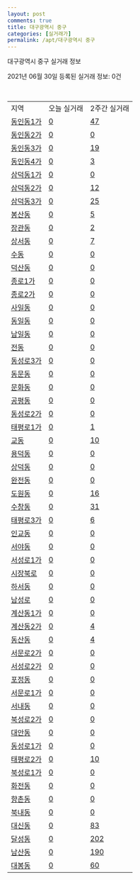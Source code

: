 ```yaml
---
layout: post
comments: true
title: 대구광역시 중구
categories: [실거래가]
permalink: /apt/대구광역시 중구
---
```


대구광역시 중구 실거래 정보

2021년 06월 30일 등록된 실거래 정보: 0건

<script type="text/javascript">
  google.charts.load('current', {'packages':['corechart']});
  google.charts.setOnLoadCallback(drawChart);

  function drawChart() {
    var data = google.visualization.arrayToDataTable([['거래일', '매매', '전월세', '전매'], ['21-02', 26, 51, 211], ['21-03', 27, 63, 41], ['21-04', 22, 52, 71], ['21-05', 36, 49, 45], ['21-06', 8, 24, 11]]);

    var options = {
      title: '최근 유형별 거래량 추이',
      legend: { position: 'bottom' }
    };

    var chart = new google.visualization.LineChart(document.getElementById('columnchart_material'));
    chart.draw(data, (options));
  }
</script>

<div id="columnchart_material" style="width: 100%; margin-left: -35px"></div>
<br>
<table class="sortable">
  <tr>
    <td>지역</td>
    <td>오늘 실거래</td>
    <td>2주간 실거래</td>
  </tr>

  
  <tr class="item">
    <td><a href="대구광역시 중구 동인동1가">동인동1가</a></td>
    <td><a href="대구광역시 중구 동인동1가">0</a></td>
    <td><a href="대구광역시 중구 동인동1가">47</a></td>
  </tr>
    

  <tr class="item">
    <td><a href="대구광역시 중구 동인동2가">동인동2가</a></td>
    <td><a href="대구광역시 중구 동인동2가">0</a></td>
    <td><a href="대구광역시 중구 동인동2가">0</a></td>
  </tr>
    

  <tr class="item">
    <td><a href="대구광역시 중구 동인동3가">동인동3가</a></td>
    <td><a href="대구광역시 중구 동인동3가">0</a></td>
    <td><a href="대구광역시 중구 동인동3가">19</a></td>
  </tr>
    

  <tr class="item">
    <td><a href="대구광역시 중구 동인동4가">동인동4가</a></td>
    <td><a href="대구광역시 중구 동인동4가">0</a></td>
    <td><a href="대구광역시 중구 동인동4가">3</a></td>
  </tr>
    

  <tr class="item">
    <td><a href="대구광역시 중구 삼덕동1가">삼덕동1가</a></td>
    <td><a href="대구광역시 중구 삼덕동1가">0</a></td>
    <td><a href="대구광역시 중구 삼덕동1가">0</a></td>
  </tr>
    

  <tr class="item">
    <td><a href="대구광역시 중구 삼덕동2가">삼덕동2가</a></td>
    <td><a href="대구광역시 중구 삼덕동2가">0</a></td>
    <td><a href="대구광역시 중구 삼덕동2가">12</a></td>
  </tr>
    

  <tr class="item">
    <td><a href="대구광역시 중구 삼덕동3가">삼덕동3가</a></td>
    <td><a href="대구광역시 중구 삼덕동3가">0</a></td>
    <td><a href="대구광역시 중구 삼덕동3가">25</a></td>
  </tr>
    

  <tr class="item">
    <td><a href="대구광역시 중구 봉산동">봉산동</a></td>
    <td><a href="대구광역시 중구 봉산동">0</a></td>
    <td><a href="대구광역시 중구 봉산동">5</a></td>
  </tr>
    

  <tr class="item">
    <td><a href="대구광역시 중구 장관동">장관동</a></td>
    <td><a href="대구광역시 중구 장관동">0</a></td>
    <td><a href="대구광역시 중구 장관동">2</a></td>
  </tr>
    

  <tr class="item">
    <td><a href="대구광역시 중구 상서동">상서동</a></td>
    <td><a href="대구광역시 중구 상서동">0</a></td>
    <td><a href="대구광역시 중구 상서동">7</a></td>
  </tr>
    

  <tr class="item">
    <td><a href="대구광역시 중구 수동">수동</a></td>
    <td><a href="대구광역시 중구 수동">0</a></td>
    <td><a href="대구광역시 중구 수동">0</a></td>
  </tr>
    

  <tr class="item">
    <td><a href="대구광역시 중구 덕산동">덕산동</a></td>
    <td><a href="대구광역시 중구 덕산동">0</a></td>
    <td><a href="대구광역시 중구 덕산동">0</a></td>
  </tr>
    

  <tr class="item">
    <td><a href="대구광역시 중구 종로1가">종로1가</a></td>
    <td><a href="대구광역시 중구 종로1가">0</a></td>
    <td><a href="대구광역시 중구 종로1가">0</a></td>
  </tr>
    

  <tr class="item">
    <td><a href="대구광역시 중구 종로2가">종로2가</a></td>
    <td><a href="대구광역시 중구 종로2가">0</a></td>
    <td><a href="대구광역시 중구 종로2가">0</a></td>
  </tr>
    

  <tr class="item">
    <td><a href="대구광역시 중구 사일동">사일동</a></td>
    <td><a href="대구광역시 중구 사일동">0</a></td>
    <td><a href="대구광역시 중구 사일동">0</a></td>
  </tr>
    

  <tr class="item">
    <td><a href="대구광역시 중구 동일동">동일동</a></td>
    <td><a href="대구광역시 중구 동일동">0</a></td>
    <td><a href="대구광역시 중구 동일동">0</a></td>
  </tr>
    

  <tr class="item">
    <td><a href="대구광역시 중구 남일동">남일동</a></td>
    <td><a href="대구광역시 중구 남일동">0</a></td>
    <td><a href="대구광역시 중구 남일동">0</a></td>
  </tr>
    

  <tr class="item">
    <td><a href="대구광역시 중구 전동">전동</a></td>
    <td><a href="대구광역시 중구 전동">0</a></td>
    <td><a href="대구광역시 중구 전동">0</a></td>
  </tr>
    

  <tr class="item">
    <td><a href="대구광역시 중구 동성로3가">동성로3가</a></td>
    <td><a href="대구광역시 중구 동성로3가">0</a></td>
    <td><a href="대구광역시 중구 동성로3가">0</a></td>
  </tr>
    

  <tr class="item">
    <td><a href="대구광역시 중구 동문동">동문동</a></td>
    <td><a href="대구광역시 중구 동문동">0</a></td>
    <td><a href="대구광역시 중구 동문동">0</a></td>
  </tr>
    

  <tr class="item">
    <td><a href="대구광역시 중구 문화동">문화동</a></td>
    <td><a href="대구광역시 중구 문화동">0</a></td>
    <td><a href="대구광역시 중구 문화동">0</a></td>
  </tr>
    

  <tr class="item">
    <td><a href="대구광역시 중구 공평동">공평동</a></td>
    <td><a href="대구광역시 중구 공평동">0</a></td>
    <td><a href="대구광역시 중구 공평동">0</a></td>
  </tr>
    

  <tr class="item">
    <td><a href="대구광역시 중구 동성로2가">동성로2가</a></td>
    <td><a href="대구광역시 중구 동성로2가">0</a></td>
    <td><a href="대구광역시 중구 동성로2가">0</a></td>
  </tr>
    

  <tr class="item">
    <td><a href="대구광역시 중구 태평로1가">태평로1가</a></td>
    <td><a href="대구광역시 중구 태평로1가">0</a></td>
    <td><a href="대구광역시 중구 태평로1가">1</a></td>
  </tr>
    

  <tr class="item">
    <td><a href="대구광역시 중구 교동">교동</a></td>
    <td><a href="대구광역시 중구 교동">0</a></td>
    <td><a href="대구광역시 중구 교동">10</a></td>
  </tr>
    

  <tr class="item">
    <td><a href="대구광역시 중구 용덕동">용덕동</a></td>
    <td><a href="대구광역시 중구 용덕동">0</a></td>
    <td><a href="대구광역시 중구 용덕동">0</a></td>
  </tr>
    

  <tr class="item">
    <td><a href="대구광역시 중구 상덕동">상덕동</a></td>
    <td><a href="대구광역시 중구 상덕동">0</a></td>
    <td><a href="대구광역시 중구 상덕동">0</a></td>
  </tr>
    

  <tr class="item">
    <td><a href="대구광역시 중구 완전동">완전동</a></td>
    <td><a href="대구광역시 중구 완전동">0</a></td>
    <td><a href="대구광역시 중구 완전동">0</a></td>
  </tr>
    

  <tr class="item">
    <td><a href="대구광역시 중구 도원동">도원동</a></td>
    <td><a href="대구광역시 중구 도원동">0</a></td>
    <td><a href="대구광역시 중구 도원동">16</a></td>
  </tr>
    

  <tr class="item">
    <td><a href="대구광역시 중구 수창동">수창동</a></td>
    <td><a href="대구광역시 중구 수창동">0</a></td>
    <td><a href="대구광역시 중구 수창동">31</a></td>
  </tr>
    

  <tr class="item">
    <td><a href="대구광역시 중구 태평로3가">태평로3가</a></td>
    <td><a href="대구광역시 중구 태평로3가">0</a></td>
    <td><a href="대구광역시 중구 태평로3가">6</a></td>
  </tr>
    

  <tr class="item">
    <td><a href="대구광역시 중구 인교동">인교동</a></td>
    <td><a href="대구광역시 중구 인교동">0</a></td>
    <td><a href="대구광역시 중구 인교동">0</a></td>
  </tr>
    

  <tr class="item">
    <td><a href="대구광역시 중구 서야동">서야동</a></td>
    <td><a href="대구광역시 중구 서야동">0</a></td>
    <td><a href="대구광역시 중구 서야동">0</a></td>
  </tr>
    

  <tr class="item">
    <td><a href="대구광역시 중구 서성로1가">서성로1가</a></td>
    <td><a href="대구광역시 중구 서성로1가">0</a></td>
    <td><a href="대구광역시 중구 서성로1가">0</a></td>
  </tr>
    

  <tr class="item">
    <td><a href="대구광역시 중구 시장북로">시장북로</a></td>
    <td><a href="대구광역시 중구 시장북로">0</a></td>
    <td><a href="대구광역시 중구 시장북로">0</a></td>
  </tr>
    

  <tr class="item">
    <td><a href="대구광역시 중구 하서동">하서동</a></td>
    <td><a href="대구광역시 중구 하서동">0</a></td>
    <td><a href="대구광역시 중구 하서동">0</a></td>
  </tr>
    

  <tr class="item">
    <td><a href="대구광역시 중구 남성로">남성로</a></td>
    <td><a href="대구광역시 중구 남성로">0</a></td>
    <td><a href="대구광역시 중구 남성로">0</a></td>
  </tr>
    

  <tr class="item">
    <td><a href="대구광역시 중구 계산동1가">계산동1가</a></td>
    <td><a href="대구광역시 중구 계산동1가">0</a></td>
    <td><a href="대구광역시 중구 계산동1가">0</a></td>
  </tr>
    

  <tr class="item">
    <td><a href="대구광역시 중구 계산동2가">계산동2가</a></td>
    <td><a href="대구광역시 중구 계산동2가">0</a></td>
    <td><a href="대구광역시 중구 계산동2가">4</a></td>
  </tr>
    

  <tr class="item">
    <td><a href="대구광역시 중구 동산동">동산동</a></td>
    <td><a href="대구광역시 중구 동산동">0</a></td>
    <td><a href="대구광역시 중구 동산동">4</a></td>
  </tr>
    

  <tr class="item">
    <td><a href="대구광역시 중구 서문로2가">서문로2가</a></td>
    <td><a href="대구광역시 중구 서문로2가">0</a></td>
    <td><a href="대구광역시 중구 서문로2가">0</a></td>
  </tr>
    

  <tr class="item">
    <td><a href="대구광역시 중구 서성로2가">서성로2가</a></td>
    <td><a href="대구광역시 중구 서성로2가">0</a></td>
    <td><a href="대구광역시 중구 서성로2가">0</a></td>
  </tr>
    

  <tr class="item">
    <td><a href="대구광역시 중구 포정동">포정동</a></td>
    <td><a href="대구광역시 중구 포정동">0</a></td>
    <td><a href="대구광역시 중구 포정동">0</a></td>
  </tr>
    

  <tr class="item">
    <td><a href="대구광역시 중구 서문로1가">서문로1가</a></td>
    <td><a href="대구광역시 중구 서문로1가">0</a></td>
    <td><a href="대구광역시 중구 서문로1가">0</a></td>
  </tr>
    

  <tr class="item">
    <td><a href="대구광역시 중구 서내동">서내동</a></td>
    <td><a href="대구광역시 중구 서내동">0</a></td>
    <td><a href="대구광역시 중구 서내동">0</a></td>
  </tr>
    

  <tr class="item">
    <td><a href="대구광역시 중구 북성로2가">북성로2가</a></td>
    <td><a href="대구광역시 중구 북성로2가">0</a></td>
    <td><a href="대구광역시 중구 북성로2가">0</a></td>
  </tr>
    

  <tr class="item">
    <td><a href="대구광역시 중구 대안동">대안동</a></td>
    <td><a href="대구광역시 중구 대안동">0</a></td>
    <td><a href="대구광역시 중구 대안동">0</a></td>
  </tr>
    

  <tr class="item">
    <td><a href="대구광역시 중구 동성로1가">동성로1가</a></td>
    <td><a href="대구광역시 중구 동성로1가">0</a></td>
    <td><a href="대구광역시 중구 동성로1가">0</a></td>
  </tr>
    

  <tr class="item">
    <td><a href="대구광역시 중구 태평로2가">태평로2가</a></td>
    <td><a href="대구광역시 중구 태평로2가">0</a></td>
    <td><a href="대구광역시 중구 태평로2가">10</a></td>
  </tr>
    

  <tr class="item">
    <td><a href="대구광역시 중구 북성로1가">북성로1가</a></td>
    <td><a href="대구광역시 중구 북성로1가">0</a></td>
    <td><a href="대구광역시 중구 북성로1가">0</a></td>
  </tr>
    

  <tr class="item">
    <td><a href="대구광역시 중구 화전동">화전동</a></td>
    <td><a href="대구광역시 중구 화전동">0</a></td>
    <td><a href="대구광역시 중구 화전동">0</a></td>
  </tr>
    

  <tr class="item">
    <td><a href="대구광역시 중구 향촌동">향촌동</a></td>
    <td><a href="대구광역시 중구 향촌동">0</a></td>
    <td><a href="대구광역시 중구 향촌동">0</a></td>
  </tr>
    

  <tr class="item">
    <td><a href="대구광역시 중구 북내동">북내동</a></td>
    <td><a href="대구광역시 중구 북내동">0</a></td>
    <td><a href="대구광역시 중구 북내동">0</a></td>
  </tr>
    

  <tr class="item">
    <td><a href="대구광역시 중구 대신동">대신동</a></td>
    <td><a href="대구광역시 중구 대신동">0</a></td>
    <td><a href="대구광역시 중구 대신동">83</a></td>
  </tr>
    

  <tr class="item">
    <td><a href="대구광역시 중구 달성동">달성동</a></td>
    <td><a href="대구광역시 중구 달성동">0</a></td>
    <td><a href="대구광역시 중구 달성동">202</a></td>
  </tr>
    

  <tr class="item">
    <td><a href="대구광역시 중구 남산동">남산동</a></td>
    <td><a href="대구광역시 중구 남산동">0</a></td>
    <td><a href="대구광역시 중구 남산동">190</a></td>
  </tr>
    

  <tr class="item">
    <td><a href="대구광역시 중구 대봉동">대봉동</a></td>
    <td><a href="대구광역시 중구 대봉동">0</a></td>
    <td><a href="대구광역시 중구 대봉동">60</a></td>
  </tr>
    


</table>


    